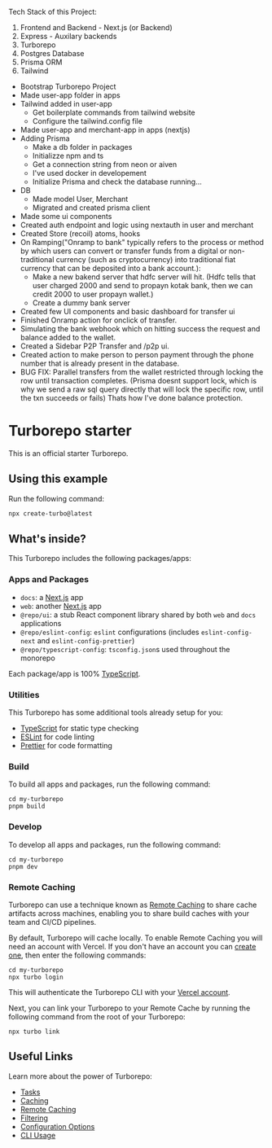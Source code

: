 Tech Stack of this Project:
1. Frontend and Backend - Next.js (or Backend)
2. Express - Auxilary backends
3. Turborepo
4. Postgres Database
5. Prisma ORM
6. Tailwind
 

- Bootstrap Turborepo Project
- Made user-app folder in apps
- Tailwind added in user-app
    - Get boilerplate commands from tailwind website
    - Configure the tailwind.config file
- Made user-app and merchant-app in apps (nextjs)
- Adding Prisma
    - Make a db folder in packages
    - Initializze npm and ts
    - Get a connection string from neon or aiven
    - I've used docker in developement
    - Initialize Prisma and check the database running...
- DB
    - Made model User, Merchant
    - Migrated and created prisma client
- Made some ui components
- Created auth endpoint and logic using nextauth in user and merchant
- Created Store (recoil) atoms, hooks
- On Ramping("Onramp to bank" typically refers to the process or method by which users can convert or transfer funds from a digital or non-traditional currency (such as cryptocurrency) into traditional fiat currency that can be deposited into a bank account.):
    - Make a new bakend server that hdfc server will hit.
    (Hdfc tells that user charged 2000 and send to propayn kotak bank, then we can credit 2000 to user propayn wallet.)
    - Create a dummy bank server
- Created few UI components and basic dashboard for transfer ui
- Finished Onramp action for onclick of transfer.
- Simulating the bank webhook which on hitting success the request and balance added to the wallet.
- Created a Sidebar P2P Transfer and /p2p ui.
- Created action to make person to person payment through the phone number that is already present in the database.
- BUG FIX: Parallel transfers from the wallet restricted through locking the row until transaction completes.
    (Prisma doesnt support lock, which is why we send a raw sql query directly that will lock the specific row, until the txn succeeds or fails)
    Thats how I've done balance protection.























































# Turborepo starter

This is an official starter Turborepo.

## Using this example

Run the following command:

```sh
npx create-turbo@latest
```

## What's inside?

This Turborepo includes the following packages/apps:

### Apps and Packages

- `docs`: a [Next.js](https://nextjs.org/) app
- `web`: another [Next.js](https://nextjs.org/) app
- `@repo/ui`: a stub React component library shared by both `web` and `docs` applications
- `@repo/eslint-config`: `eslint` configurations (includes `eslint-config-next` and `eslint-config-prettier`)
- `@repo/typescript-config`: `tsconfig.json`s used throughout the monorepo

Each package/app is 100% [TypeScript](https://www.typescriptlang.org/).

### Utilities

This Turborepo has some additional tools already setup for you:

- [TypeScript](https://www.typescriptlang.org/) for static type checking
- [ESLint](https://eslint.org/) for code linting
- [Prettier](https://prettier.io) for code formatting

### Build

To build all apps and packages, run the following command:

```
cd my-turborepo
pnpm build
```

### Develop

To develop all apps and packages, run the following command:

```
cd my-turborepo
pnpm dev
```

### Remote Caching

Turborepo can use a technique known as [Remote Caching](https://turbo.build/repo/docs/core-concepts/remote-caching) to share cache artifacts across machines, enabling you to share build caches with your team and CI/CD pipelines.

By default, Turborepo will cache locally. To enable Remote Caching you will need an account with Vercel. If you don't have an account you can [create one](https://vercel.com/signup), then enter the following commands:

```
cd my-turborepo
npx turbo login
```

This will authenticate the Turborepo CLI with your [Vercel account](https://vercel.com/docs/concepts/personal-accounts/overview).

Next, you can link your Turborepo to your Remote Cache by running the following command from the root of your Turborepo:

```
npx turbo link
```

## Useful Links

Learn more about the power of Turborepo:

- [Tasks](https://turbo.build/repo/docs/core-concepts/monorepos/running-tasks)
- [Caching](https://turbo.build/repo/docs/core-concepts/caching)
- [Remote Caching](https://turbo.build/repo/docs/core-concepts/remote-caching)
- [Filtering](https://turbo.build/repo/docs/core-concepts/monorepos/filtering)
- [Configuration Options](https://turbo.build/repo/docs/reference/configuration)
- [CLI Usage](https://turbo.build/repo/docs/reference/command-line-reference)
